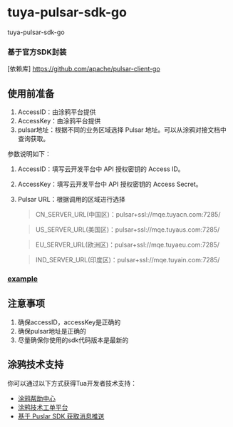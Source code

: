 # tuya-pulsar-sdk-go
tuya-pulsar-sdk-go

### 基于官方SDK封装
[依赖库]
https://github.com/apache/pulsar-client-go
## 使用前准备

1. AccessID：由涂鸦平台提供
2. AccessKey：由涂鸦平台提供
3. pulsar地址：根据不同的业务区域选择 Pulsar 地址。可以从涂鸦对接文档中查询获取。

参数说明如下：
1. AccessID：填写云开发平台中 API 授权密钥的 Access ID。
2. AccessKey：填写云开发平台中 API 授权密钥的 Access Secret。
3. Pulsar URL：根据调用的区域进行选择
    > CN_SERVER_URL(中国区)：pulsar+ssl://mqe.tuyacn.com:7285/

    > US_SERVER_URL(美国区)：pulsar+ssl://mqe.tuyaus.com:7285/

    > EU_SERVER_URL(欧洲区)：pulsar+ssl://mqe.tuyaeu.com:7285/

    > IND_SERVER_URL(印度区)：pulsar+ssl://mqe.tuyain.com:7285/

### [example](https://github.com/leeyongda/tuya-pulsar-sdk-go/blob/main/example)

## 注意事项

1. 确保accessID，accessKey是正确的
2. 确保pulsar地址是正确的
3. 尽量确保你使用的sdk代码版本是最新的

## 涂鸦技术支持

你可以通过以下方式获得Tua开发者技术支持：

- [涂鸦帮助中心](https://support.tuya.com/zh/help)
- [涂鸦技术工单平台](https://iot.tuya.com/council)
- [基于 Puslar SDK 获取消息推送](https://developer.tuya.com/cn/docs/iot/Puslar-SDK-get-message?id=Kan0klj9qbv3l)
